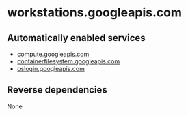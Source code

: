 # workstations.googleapis.com

## Automatically enabled services

* [compute.googleapis.com](../compute.googleapis.com/)
* [containerfilesystem.googleapis.com](../containerfilesystem.googleapis.com/)
* [oslogin.googleapis.com](../oslogin.googleapis.com/)

## Reverse dependencies

None
